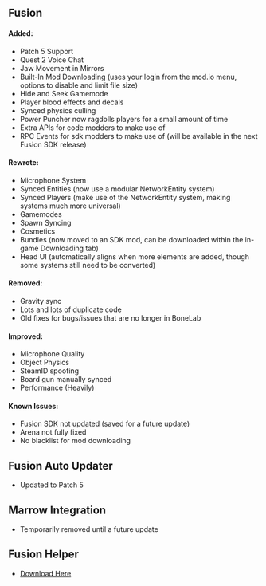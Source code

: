 ## **Fusion**
#### Added:
- Patch 5 Support
- Quest 2 Voice Chat
- Jaw Movement in Mirrors
- Built-In Mod Downloading (uses your login from the mod.io menu, options to disable and limit file size)
- Hide and Seek Gamemode
- Player blood effects and decals
- Synced physics culling
- Power Puncher now ragdolls players for a small amount of time
- Extra APIs for code modders to make use of
- RPC Events for sdk modders to make use of (will be available in the next Fusion SDK release)
#### Rewrote:
- Microphone System
- Synced Entities (now use a modular NetworkEntity system)
- Synced Players (make use of the NetworkEntity system, making systems much more universal)
- Gamemodes
- Spawn Syncing
- Cosmetics
- Bundles (now moved to an SDK mod, can be downloaded within the in-game Downloading tab)
- Head UI (automatically aligns when more elements are added, though some systems still need to be converted)
#### Removed:
- Gravity sync
- Lots and lots of duplicate code
- Old fixes for bugs/issues that are no longer in BoneLab
#### Improved:
- Microphone Quality
- Object Physics
- SteamID spoofing
- Board gun manually synced
- Performance (Heavily)
#### Known Issues:
- Fusion SDK not updated (saved for a future update)
- Arena not fully fixed
- No blacklist for mod downloading

## **Fusion Auto Updater**
- Updated to Patch 5

## **Marrow Integration**
- Temporarily removed until a future update

## **Fusion Helper**
- [Download Here](https://github.com/Lakatrazz/Fusion-Helper/releases/latest)
